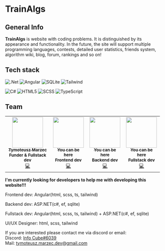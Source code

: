 # TrainAlgs

## General Info
**TrainAlgs** is website with coding problems. It is distinguished by its appearance and functionality. In the future, the site will support multiple programming languages, contests, detailed user statistics, friends system, algorithm wiki, blog, forum, rankings and so on!

## Tech stack
![.Net](https://img.shields.io/badge/ASP.NET-5C2D91?style=for-the-badge&logo=.net&logoColor=white)
![Angular](https://img.shields.io/badge/angular-%23DD0031.svg?style=for-the-badge&logo=angular&logoColor=white)
![SQLite](https://img.shields.io/badge/sqlite-%2307405e.svg?style=for-the-badge&logo=sqlite&logoColor=white)
![Tailwind](https://img.shields.io/badge/tailwind-%2338B2AC.svg?style=for-the-badge&logo=tailwind-css&logoColor=white)

![C#](https://img.shields.io/badge/c%23-%23239120.svg?style=for-the-badge&logo=c-sharp&logoColor=white)
![HTML5](https://img.shields.io/badge/html5-%23E34F26.svg?style=for-the-badge&logo=html5&logoColor=white)
![SCSS](https://img.shields.io/badge/scss-%231572B6.svg?style=for-the-badge&logo=css3&logoColor=white)
![TypeScript](https://img.shields.io/badge/typescript-%23007ACC.svg?style=for-the-badge&logo=typescript&logoColor=white)

## Team
<table>
  <tr>
    <td align="center"><a href="https://github.com/InfoTCube/InfoTCube"><img src="https://avatars.githubusercontent.com/u/59064153?v=4?s=100" width="100px;" alt=""/><br /><sub><b>Tymoteusz Marzec</b></sub></a><br /><sub><b>Funder & Fullstack dev</b></sub></br><a href="https://github.com/InfoTCube/TrainAlgs/commits?author=InfoTCube" title="Code">💻</a></td>
    <td align="center"><a href="#"><img src="https://img.redro.pl/obrazy/question-icon-vector-question-mark-sign-help-icon-700-171195145.jpg" width="100px;" alt=""/><br /><sub><b>You can be here</b></sub></a><br /><sub><b>Frontend dev</b></sub></br><a href="https://github.com/InfoTCube/TrainAlgs/commits" title="Code">💻</a></td>
    <td align="center"><a href="#"><img src="https://img.redro.pl/obrazy/question-icon-vector-question-mark-sign-help-icon-700-171195145.jpg" width="100px;" alt=""/><br /><sub><b>You can be here</b></sub></a><br /><sub><b>Backend dev</b></sub></br><a href="https://github.com/InfoTCube/TrainAlgs/commits" title="Code">💻</a></td>
    <td align="center"><a href="#"><img src="https://img.redro.pl/obrazy/question-icon-vector-question-mark-sign-help-icon-700-171195145.jpg" width="100px;" alt=""/><br /><sub><b>You can be here</b></sub></a><br /><sub><b>Fullstack dev</b></sub></br><a href="https://github.com/InfoTCube/TrainAlgs/commits" title="Code">💻</a></td>
  </tr>
</table>

**I'm currently looking for developers to help me with developing this website!!!**

Frontend dev:
Angular(html, scss, ts, tailwind)

Backend dev:
ASP.NET(c#, ef, sqlite)

Fullstack dev: Angular(html, scss, ts, tailwind) + ASP.NET(c#, ef, sqlite)

UI/UX Designer: html, scss, tailwind

If you are interested please contact me via discord or email:
</br>
Discord: <a href="https://discord.com/users/671790729676324867">Info Cube#6039</a>
</br>
Mail: <a href="mailto:tymoteusz.marzec.dev@gmail.com">tymoteusz.marzec.dev@gmail.com</a>